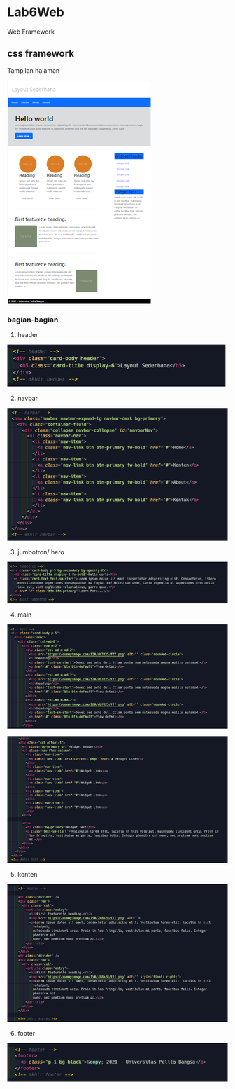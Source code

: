 # Lab6Web

Web Framework

## css framework

Tampilan halaman

![01.png](img/01.png)

### bagian-bagian

1. header

![02.png](img/02.png)

2. navbar

![03.png](img/03.png)

3. jumbotron/ hero

![04.png](img/04.png)

4. main

![05.png](img/05.png)

![07.png](img/07.png)

5. konten

![06.png](img/06.png)

6. footer

![08.png](img/08.png)
